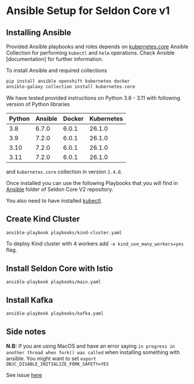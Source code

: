# Ansible Setup for Seldon Core v1

## Installing Ansible

Provided Ansible playbooks and roles depends on [kubernetes.core](https://github.com/ansible-collections/kubernetes.core) Ansible Collection for performing `kubectl` and `helm` operations.
Check Ansible [documentation] for further information.


To install Ansible and required collections
```bash
pip install ansible openshift kubernetes docker
ansible-galaxy collection install kubernetes.core
```

We have tested provided instructions on Python 3.8 - 3.11 with following version of Python libraries

| Python | Ansible | Docker | Kubernetes |
|--------|---------|--------|------------|
| 3.8    | 6.7.0   | 6.0.1  | 26.1.0     |
| 3.9    | 7.2.0   | 6.0.1  | 26.1.0     |
| 3.10   | 7.2.0   | 6.0.1  | 26.1.0     |
| 3.11   | 7.2.0   | 6.0.1  | 26.1.0     |

and `kubernetes.core` collection in version `2.4.0`.


Once installed you can use the following Playbooks that you will find in [Ansible](https://github.com/SeldonIO/seldon-core/tree/v2/ansible) folder of Seldon Core V2 repository.

You also need to have installed [kubectl](https://kubernetes.io/docs/tasks/tools/install-kubectl-linux/).

## Create Kind Cluster

```bash
ansible-playbook playbooks/kind-cluster.yaml
```

To deploy Kind cluster with 4 workers add `-e kind_use_many_workers=yes` flag.


## Install Seldon Core with Istio

```
ansible-playbook playbooks/main.yaml
```


## Install Kafka

```bash
ansible-playbook playbooks/kafka.yaml
```


## Side notes

__N.B:__ If you are using MacOS and have an error saying `in progress in another thread when fork() was called` when installing something with ansible. You might want to set `export OBJC_DISABLE_INITIALIZE_FORK_SAFETY=YES`

See issue [here](https://github.com/ansible/ansible/issues/32499#issuecomment-341578864)
